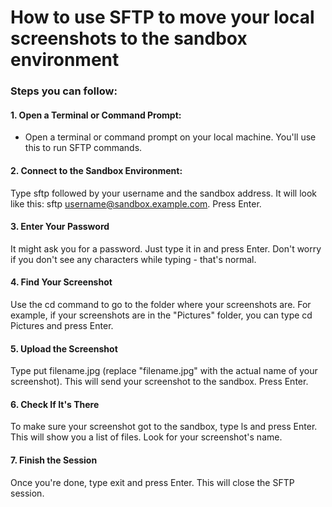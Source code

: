 # How to use SFTP to move your local screenshots to the sandbox environment

### Steps you can follow:

#### 1. Open a Terminal or Command Prompt:
- Open a terminal or command prompt on your local machine. You'll use this to run SFTP commands.

#### 2. Connect to the Sandbox Environment:
Type sftp followed by your username and the sandbox address. It will look like this: sftp username@sandbox.example.com. Press Enter.

#### 3. Enter Your Password
It might ask you for a password. Just type it in and press Enter. Don't worry if you don't see any characters while typing - that's normal.

#### 4. Find Your Screenshot
Use the cd command to go to the folder where your screenshots are. For example, if your screenshots are in the "Pictures" folder, you can type cd Pictures and press Enter.

#### 5. Upload the Screenshot
Type put filename.jpg (replace "filename.jpg" with the actual name of your screenshot). This will send your screenshot to the sandbox. Press Enter.

#### 6. Check If It's There
To make sure your screenshot got to the sandbox, type ls and press Enter. This will show you a list of files. Look for your screenshot's name.

#### 7. Finish the Session
Once you're done, type exit and press Enter. This will close the SFTP session.
